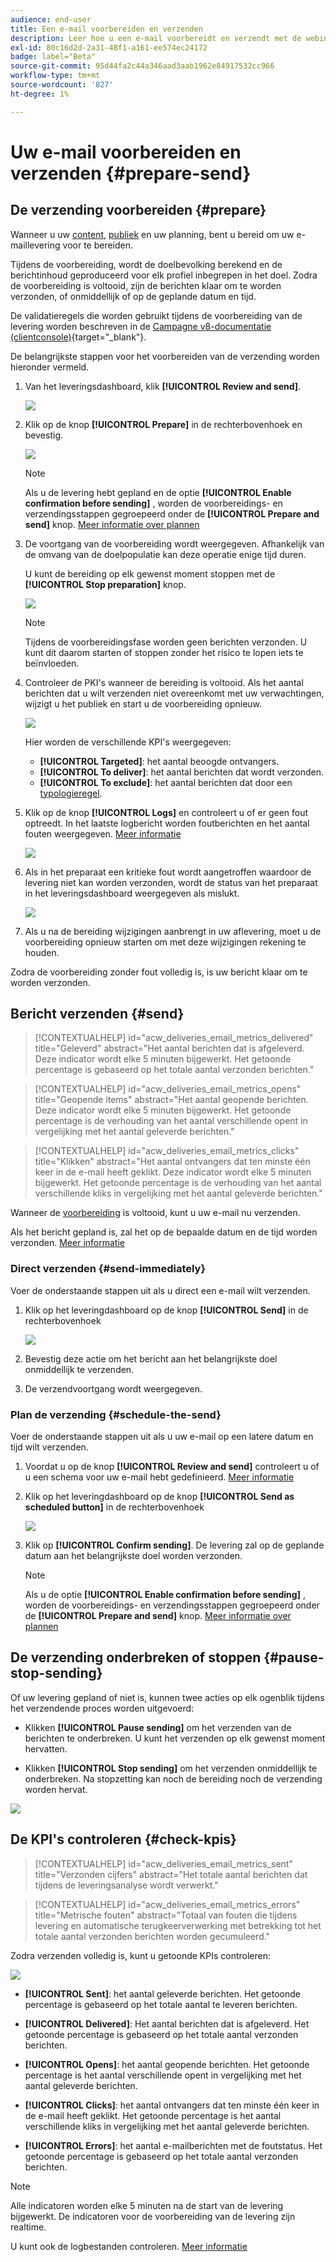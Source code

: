 ```yaml
---
audience: end-user
title: Een e-mail voorbereiden en verzenden
description: Leer hoe u een e-mail voorbereidt en verzendt met de webinterface voor campagnes
exl-id: 80c16d2d-2a31-48f1-a161-ee574ec24172
badge: label="Beta"
source-git-commit: 95d44fa2c44a346aad3aab1962e84917532cc966
workflow-type: tm+mt
source-wordcount: '827'
ht-degree: 1%

---
```



# Uw e-mail voorbereiden en verzenden {#prepare-send}

## De verzending voorbereiden {#prepare}

Wanneer u uw [content](../content/edit-content.md), [publiek](../audience/add-audience.md) en uw planning, bent u bereid om uw e-maillevering voor te bereiden.

Tijdens de voorbereiding, wordt de doelbevolking berekend en de berichtinhoud geproduceerd voor elk profiel inbegrepen in het doel. Zodra de voorbereiding is voltooid, zijn de berichten klaar om te worden verzonden, of onmiddellijk of op de geplande datum en tijd.

De validatieregels die worden gebruikt tijdens de voorbereiding van de levering worden beschreven in de [Campagne v8-documentatie (clientconsole)](https://experienceleague.adobe.com/docs/campaign/campaign-v8/campaigns/send/validate/delivery-analysis.html){target="_blank"}.

De belangrijkste stappen voor het voorbereiden van de verzending worden hieronder vermeld.

1. Van het leveringsdashboard, klik **[!UICONTROL Review and send]**.

   ![](assets/email-review-and-send.png)


1. Klik op de knop **[!UICONTROL Prepare]** in de rechterbovenhoek en bevestig.

   ![](assets/email-prepare.png)

   >[!NOTE]
   >
   >Als u de levering hebt gepland en de optie **[!UICONTROL Enable confirmation before sending]** , worden de voorbereidings- en verzendingsstappen gegroepeerd onder de **[!UICONTROL Prepare and send]** knop. [Meer informatie over plannen](../email/create-email.md#schedule)

1. De voortgang van de voorbereiding wordt weergegeven. Afhankelijk van de omvang van de doelpopulatie kan deze operatie enige tijd duren.

   U kunt de bereiding op elk gewenst moment stoppen met de **[!UICONTROL Stop preparation]** knop.

   ![](assets/email-stop-preparation.png)

   >[!NOTE]
   >Tijdens de voorbereidingsfase worden geen berichten verzonden. U kunt dit daarom starten of stoppen zonder het risico te lopen iets te beïnvloeden.

1. Controleer de PKI&#39;s wanneer de bereiding is voltooid. Als het aantal berichten dat u wilt verzenden niet overeenkomt met uw verwachtingen, wijzigt u het publiek en start u de voorbereiding opnieuw.

   ![](assets/email-preparation-complete.png)

   Hier worden de verschillende KPI&#39;s weergegeven:

   * **[!UICONTROL Targeted]**: het aantal beoogde ontvangers.
   * **[!UICONTROL To deliver]**: het aantal berichten dat wordt verzonden.
   * **[!UICONTROL To exclude]**: het aantal berichten dat door een [typologieregel](../advanced-settings/delivery-settings.md#typology).

1. Klik op de knop **[!UICONTROL Logs]** en controleert u of er geen fout optreedt. In het laatste logbericht worden foutberichten en het aantal fouten weergegeven. [Meer informatie](delivery-logs.md)

   ![](assets/email-prepare-logs.png)

1. Als in het preparaat een kritieke fout wordt aangetroffen waardoor de levering niet kan worden verzonden, wordt de status van het preparaat in het leveringsdashboard weergegeven als mislukt.

   ![](assets/email-prepare-error.png)

1. Als u na de bereiding wijzigingen aanbrengt in uw aflevering, moet u de voorbereiding opnieuw starten om met deze wijzigingen rekening te houden.

Zodra de voorbereiding zonder fout volledig is, is uw bericht klaar om te worden verzonden.

## Bericht verzenden {#send}

>[!CONTEXTUALHELP]
>id="acw_deliveries_email_metrics_delivered"
>title="Geleverd"
>abstract="Het aantal berichten dat is afgeleverd. Deze indicator wordt elke 5 minuten bijgewerkt. Het getoonde percentage is gebaseerd op het totale aantal verzonden berichten."

>[!CONTEXTUALHELP]
>id="acw_deliveries_email_metrics_opens"
>title="Geopende items"
>abstract="Het aantal geopende berichten. Deze indicator wordt elke 5 minuten bijgewerkt. Het getoonde percentage is de verhouding van het aantal verschillende opent in vergelijking met het aantal geleverde berichten."

>[!CONTEXTUALHELP]
>id="acw_deliveries_email_metrics_clicks"
>title="Klikken"
>abstract="Het aantal ontvangers dat ten minste één keer in de e-mail heeft geklikt. Deze indicator wordt elke 5 minuten bijgewerkt. Het getoonde percentage is de verhouding van het aantal verschillende kliks in vergelijking met het aantal geleverde berichten."

Wanneer de [voorbereiding](#prepare) is voltooid, kunt u uw e-mail nu verzenden.

Als het bericht gepland is, zal het op de bepaalde datum en de tijd worden verzonden. [Meer informatie](#schedule-the-send)

### Direct verzenden {#send-immediately}

Voer de onderstaande stappen uit als u direct een e-mail wilt verzenden.

1. Klik op het leveringdashboard op de knop **[!UICONTROL Send]** in de rechterbovenhoek

   ![](assets/email-send.png)

1. Bevestig deze actie om het bericht aan het belangrijkste doel onmiddellijk te verzenden.

1. De verzendvoortgang wordt weergegeven.

### Plan de verzending {#schedule-the-send}

Voer de onderstaande stappen uit als u uw e-mail op een latere datum en tijd wilt verzenden.

1. Voordat u op de knop **[!UICONTROL Review and send]** controleert u of u een schema voor uw e-mail hebt gedefinieerd. [Meer informatie](../email/create-email.md#schedule)

1. Klik op het leveringdashboard op de knop **[!UICONTROL Send as scheduled button]** in de rechterbovenhoek

   ![](assets/email-send-as-scheduled.png)

1. Klik op **[!UICONTROL Confirm sending]**. De levering zal op de geplande datum aan het belangrijkste doel worden verzonden.

   >[!NOTE]
   >
   >Als u de optie **[!UICONTROL Enable confirmation before sending]** , worden de voorbereidings- en verzendingsstappen gegroepeerd onder de **[!UICONTROL Prepare and send]** knop. [Meer informatie over plannen](../email/create-email.md#schedule)

## De verzending onderbreken of stoppen {#pause-stop-sending}

Of uw levering gepland of niet is, kunnen twee acties op elk ogenblik tijdens het verzendende proces worden uitgevoerd:

* Klikken **[!UICONTROL Pause sending]** om het verzenden van de berichten te onderbreken. U kunt het verzenden op elk gewenst moment hervatten.

* Klikken **[!UICONTROL Stop sending]** om het verzenden onmiddellijk te onderbreken. Na stopzetting kan noch de bereiding noch de verzending worden hervat.

![](assets/email-send-pause-or-stop.png)

## De KPI&#39;s controleren {#check-kpis}

>[!CONTEXTUALHELP]
>id="acw_deliveries_email_metrics_sent"
>title="Verzonden cijfers"
>abstract="Het totale aantal berichten dat tijdens de leveringsanalyse wordt verwerkt."

>[!CONTEXTUALHELP]
>id="acw_deliveries_email_metrics_errors"
>title="Metrische fouten"
>abstract="Totaal van fouten die tijdens levering en automatische terugkeerverwerking met betrekking tot het totale aantal verzonden berichten worden gecumuleerd."

Zodra verzenden volledig is, kunt u getoonde KPIs controleren:

![](assets/email-send-kpis.png)

* **[!UICONTROL Sent]**: het aantal geleverde berichten. Het getoonde percentage is gebaseerd op het totale aantal te leveren berichten.

* **[!UICONTROL Delivered]**: Het aantal berichten dat is afgeleverd. Het getoonde percentage is gebaseerd op het totale aantal verzonden berichten.

* **[!UICONTROL Opens]**: het aantal geopende berichten. Het getoonde percentage is het aantal verschillende opent in vergelijking met het aantal geleverde berichten.

* **[!UICONTROL Clicks]**: het aantal ontvangers dat ten minste één keer in de e-mail heeft geklikt. Het getoonde percentage is het aantal verschillende kliks in vergelijking met het aantal geleverde berichten.

* **[!UICONTROL Errors]**: het aantal e-mailberichten met de foutstatus. Het getoonde percentage is gebaseerd op het totale aantal verzonden berichten.

>[!NOTE]
>
>Alle indicatoren worden elke 5 minuten na de start van de levering bijgewerkt. De indicatoren voor de voorbereiding van de levering zijn realtime.

U kunt ook de logbestanden controleren. [Meer informatie](delivery-logs.md)